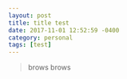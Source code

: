 ```yaml
---
layout: post
title: title test
date: 2017-11-01 12:52:59 -0400
category: personal
tags: [test]
---
```


> [](https://uncw.edu/profiles/sutton_cheryl.html)
brows
> [](https://uncw.edu/profiles/sutton_cheryl.html)
brows
> [](https://uncw.edu/profiles/sutton_cheryl.html)

